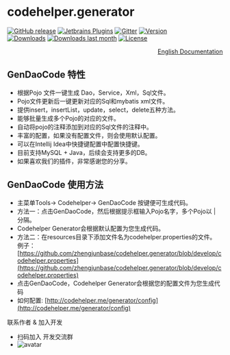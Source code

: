 codehelper.generator 
=================
[![GitHub release][release-img]][latest-release] [![Jetbrains Plugins][plugin-img]][plugin] [![Gitter][badge-gitter-img]][badge-gitter]
[![Version](http://phpstorm.espend.de/badge/8640/version)][plugin]  
[![Downloads](http://phpstorm.espend.de/badge/8640/downloads)][plugin]
[![Downloads last month](http://phpstorm.espend.de/badge/8640/last-month)][plugin]
[![License](https://img.shields.io/badge/license-Apache%202-4EB1BA.svg)](https://www.apache.org/licenses/LICENSE-2.0.html)
<div align="right">
<a href="README-EN.md">English Documentation</a>
</div>

GenDaoCode 特性
-----------------------------------------------------------------------
- 根据Pojo 文件一键生成 Dao，Service，Xml，Sql文件。
- Pojo文件更新后一键更新对应的Sql和mybatis xml文件。
- 提供insert，insertList，update，select，delete五种方法。
- 能够批量生成多个Pojo的对应的文件。
- 自动将pojo的注释添加到对应的Sql文件的注释中。 
- 丰富的配置，如果没有配置文件，则会使用默认配置。
- 可以在Intellij Idea中快捷键配置中配置快捷键。
- 目前支持MySQL + Java，后续会支持更多的DB。
- 如果喜欢我们的插件，非常感谢您的分享。

GenDaoCode 使用方法
--------------------------------------------------------------------------
- 主菜单Tools-> Codehelper-> GenDaoCode 按键便可生成代码。
- 方法一：点击GenDaoCode，然后根据提示框输入Pojo名字，多个Pojo以 | 分隔。
- Codehelper Generator会根据默认配置为您生成代码。
- 方法二：在resources目录下添加文件名为codehelper.properties的文件。  
例子：[https://github.com/zhengjunbase/codehelper.generator/blob/develop/codehelper.properties](https://github.com/zhengjunbase/codehelper.generator/blob/develop/codehelper.properties)
- 点击GenDaoCode，Codehelper Generator会根据您的配置文件为您生成代码
- 如何配置: [http://codehelper.me/generator/config](http://codehelper.me/generator/config)

联系作者 & 加入开发

- 扫码加入 开发交流群
- ![avatar](https://raw.githubusercontent.com/zhengjunbase/codehelper.generator/master/src/main/resources/group3.jpeg )


[release-img]: https://img.shields.io/github/release/zhengjunbase/codehelper.generator.svg
[latest-release]: https://github.com/zhengjunbase/codehelper.generator/releases/latest
[badge-gitter-img]: https://img.shields.io/gitter/room/zhengjunbase/codehelper.generator.svg
[badge-gitter]: https://gitter.im/codehelper-generator/Lobby
[plugin-img]: https://img.shields.io/badge/plugin-8640-orange.svg
[plugin]: https://plugins.jetbrains.com/plugin/8640
